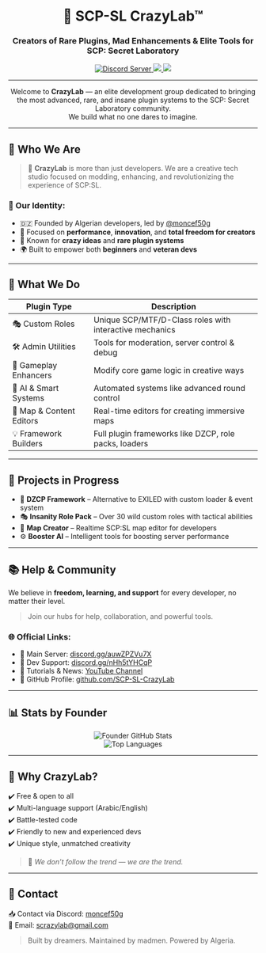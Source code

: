 <h1 align="center">🧪 SCP-SL CrazyLab™</h1>
<h3 align="center">Creators of Rare Plugins, Mad Enhancements & Elite Tools for SCP: Secret Laboratory</h3>

<p align="center">
  <a href="https://discord.gg/auwZPZVu7X">
    <img src="https://img.shields.io/discord/1137826169772537966?color=5865F2&label=Main%20Discord&logo=discord&style=for-the-badge" alt="Discord Server" />
  </a>
  <a href="https://discord.gg/nHh5tYHCqP">
    <img src="https://img.shields.io/badge/Support%20Discord-5865F2?style=for-the-badge&logo=discord&logoColor=white" />
  </a>
  <a href="https://www.youtube.com/watch?v=sUlvo12nlF0">
    <img src="https://img.shields.io/badge/YouTube-Tutorials-red?style=for-the-badge&logo=youtube&logoColor=white" />
  </a>
</p>

---

<p align="center">
  Welcome to <strong>CrazyLab</strong> — an elite development group dedicated to bringing the most advanced, rare, and insane plugin systems to the SCP: Secret Laboratory community.
  <br/>
  We build what no one dares to imagine.
</p>

---

## 🧬 Who We Are

> 🧠 **CrazyLab** is more than just developers. We are a creative tech studio focused on modding, enhancing, and revolutionizing the experience of SCP:SL.

### 🔹 Our Identity:
- 🇩🇿 Founded by Algerian developers, led by [@moncef50g](https://github.com/moncef50g)
- 💼 Focused on **performance**, **innovation**, and **total freedom for creators**
- 🧪 Known for **crazy ideas** and **rare plugin systems**
- 🌍 Built to empower both **beginners** and **veteran devs**

---

## 🚀 What We Do

| Plugin Type              | Description |
|--------------------------|-------------|
| 🎭 Custom Roles          | Unique SCP/MTF/D-Class roles with interactive mechanics |
| 🛠️ Admin Utilities       | Tools for moderation, server control & debug |
| 🔁 Gameplay Enhancers    | Modify core game logic in creative ways |
| 🧠 AI & Smart Systems     | Automated systems like advanced round control |
| 🎨 Map & Content Editors | Real-time editors for creating immersive maps |
| 💡 Framework Builders    | Full plugin frameworks like DZCP, role packs, loaders |

---

## 💼 Projects in Progress

- 🔌 **DZCP Framework** – Alternative to EXILED with custom loader & event system  
- 🎭 **Insanity Role Pack** – Over 30 wild custom roles with tactical abilities  
- 🧩 **Map Creator** – Realtime SCP:SL map editor for developers  
- ⚙️ **Booster AI** – Intelligent tools for boosting server performance  

---

## 📚 Help & Community

We believe in **freedom, learning, and support** for every developer, no matter their level.

> Join our hubs for help, collaboration, and powerful tools.

### 🌐 Official Links:
- 💬 Main Server: [discord.gg/auwZPZVu7X](https://discord.gg/auwZPZVu7X)
- 🧩 Dev Support: [discord.gg/nHh5tYHCqP](https://discord.gg/nHh5tYHCqP)
- 🎥 Tutorials & News: [YouTube Channel](https://www.youtube.com/watch?v=sUlvo12nlF0)
- 🔗 GitHub Profile: [github.com/SCP-SL-CrazyLab](https://github.com/SCP-SL-CrazyLab)

---

## 📊 Stats by Founder

<p align="center">
  <img src="https://github-readme-stats.vercel.app/api?username=[SCP:SL] CrazyLab&show_icons=true&theme=radical" alt="Founder GitHub Stats" />
  <br/>
  <img src="https://github-readme-stats.vercel.app/api/top-langs/?username=[SCP:SL] CrazyLab&layout=compact&theme=radical" alt="Top Languages" />
</p>


---

## 🌟 Why CrazyLab?

✔️ Free & open to all  
✔️ Multi-language support (Arabic/English)  
✔️ Battle-tested code  
✔️ Friendly to new and experienced devs  
✔️ Unique style, unmatched creativity

> 💬 _We don’t follow the trend — we are the trend._

---

## 📩 Contact

📥 Contact via Discord: [moncef50g](https://discord.gg/auwZPZVu7X)  
📮 Email:  scrazylab@gmail.com

> Built by dreamers. Maintained by madmen. Powered by Algeria.

